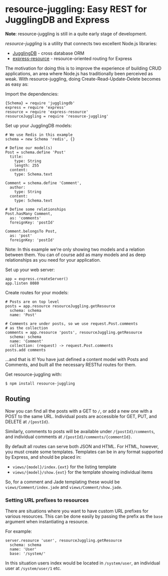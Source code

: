 resource-juggling: Easy REST for JugglingDB and Express
=======================================================

**Note**: resource-juggling is still in a quite early stage of development.

*resource-juggling* is a utility that connects two excellent Node.js libraries:

* [JugglingDB](https://github.com/1602/jugglingdb) - cross database ORM
* [express-resource](https://github.com/visionmedia/express-resource) - resource-oriented routing for Express

The motivation for doing this is to improve the experience of building CRUD applications, an area where Node.js has traditionally been perceived as weak. With resource-juggling, doing Create-Read-Update-Delete becomes as easy as:

Import the dependencies:

    {Schema} = require 'jugglingdb'
    express = require 'express'
    resource = require 'express-resource'
    resourceJuggling = require 'resource-juggling'

Set up your JugglingDB models:

    # We use Redis in this example
    schema = new Schema 'redis', {}

    # Define our model(s)
    Post = schema.define 'Post'
      title:
        type: String
        length: 255
      content:
        type: Schema.text

    Comment = schema.define 'Comment',
      author:
        type: String
      content:
        type: Schema.text

    # Define some relationships
    Post.hasMany Comment,
      as: 'comments'
      foreignKey: 'postId'

    Comment.belongsTo Post,
      as: 'post'
      foreignKey: 'postId'

Note: In this example we're only showing two models and a relation between them. You can of course add as many models and as deep relationships as you need for your application.

Set up your web server:

    app = express.createServer()
    app.listen 8080

Create routes for your models:

    # Posts are on top level
    posts = app.resource resourceJuggling.getResource
      schema: schema
      name: 'Post'

    # Comments are under posts, so we use request.Post.comments
    # as the collection
    comments = app.resource 'posts', resourceJuggling.getResource
      schema: schema
      name: 'Comment'
      collection: (request) -> request.Post.comments
    posts.add comments

...and that is it! You have just defined a content model with Posts and Comments, and built all the necessary RESTful routes for them.

Get resource-juggling with:

    $ npm install resource-juggling

## Routing

Now you can find all the posts with a GET to `/`, or add a new one with a POST to the same URL. Individual posts are accessible for GET, PUT, and DELETE at `/{postId}`.

Similarly, comments to posts will be available under `/{postId}/comments`, and individual comments at `/{postId}/comments/{commentId}`.

By default all routes can serve both JSON and HTML. For HTML, however, you must create some templates. Templates can be in any format supported by Express, and should be placed in:

* `views/{model}/index.{ext}` for the listing template
* `views/{model}/show.{ext}` for the template showing individual items

So, for a comment and Jade templating these would be `views/Comment/index.jade` and `views/Comment/show.jade`.

### Setting URL prefixes to resources

There are situations where you want to have custom URL prefixes for various resources. This can be done easily by passing the prefix as the `base` argument when instantiating a resource.

For example:

    server.resource 'user', resourceJuggling.getResource
      schema: schema
      name: 'User'
      base: '/system/'

In this situation users index would be located in `/system/user`, an individual user at `/system/user/1` etc.
